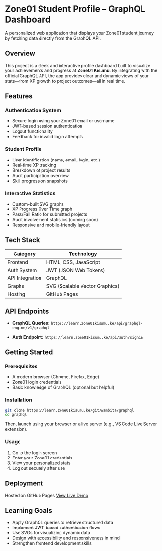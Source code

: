 # Zone01 Student Profile – GraphQL Dashboard

A personalized web application that displays your Zone01 student journey by fetching data directly from the GraphQL API.

##  Overview

This project is a sleek and interactive profile dashboard built to visualize your achievements and progress at **Zone01 Kisumu**. By integrating with the official GraphQL API, the app provides clear and dynamic views of your stats—from XP growth to project outcomes—all in real time.

##  Features

### Authentication System

* Secure login using your Zone01 email or username
* JWT-based session authentication
* Logout functionality
* Feedback for invalid login attempts

### Student Profile

* User identification (name, email, login, etc.)
* Real-time XP tracking
* Breakdown of project results
* Audit participation overview
* Skill progression snapshots

### Interactive Statistics

* Custom-built SVG graphs
* XP Progress Over Time graph
* Pass/Fail Ratio for submitted projects
* Audit involvement statistics (coming soon)
* Responsive and mobile-friendly layout

##  Tech Stack

| Category        | Technology                     |
| --------------- | ------------------------------ |
| Frontend        | HTML, CSS, JavaScript          |
| Auth System     | JWT (JSON Web Tokens)          |
| API Integration | GraphQL                        |
| Graphs          | SVG (Scalable Vector Graphics) |
| Hosting         | GitHub Pages                   |

##  API Endpoints

* **GraphQL Queries:**
  `https://learn.zone01kisumu.ke/api/graphql-engine/v1/graphql`

* **Auth Endpoint:**
  `https://learn.zone01kisumu.ke/api/auth/signin`

##  Getting Started

###  Prerequisites

* A modern browser (Chrome, Firefox, Edge)
* Zone01 login credentials
* Basic knowledge of GraphQL (optional but helpful)

###  Installation

```bash
git clone https://learn.zone01kisumu.ke/git/wambita/graphql
cd graphql
```

Then, launch using your browser or a live server (e.g., VS Code Live Server extension).

###  Usage

1. Go to the login screen
2. Enter your Zone01 credentials
3. View your personalized stats
4. Log out securely after use

##  Deployment

Hosted on GitHub Pages
 [View Live Demo](https://wambita.github.io/graphql)

##  Learning Goals

* Apply GraphQL queries to retrieve structured data
* Implement JWT-based authentication flows
* Use SVGs for visualizing dynamic data
* Design with accessibility and responsiveness in mind
* Strengthen frontend development skills

